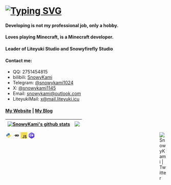 # [![Typing SVG](https://readme-typing-svg.herokuapp.com?font=&pause=1000&color=445d69&random=false&width=435&lines=Hi%2C+This+is+SnowyKami)](https://git.io/typing-svg)
#### Developing is not my professional job, only a hobby.
#### Loves playing Minecraft, is a Minecraft developer.
#### Leader of Liteyuki Studio and Snowyfirefly Studio
#### Contact me:
- QQ: 2751454815
- bilibili: [SnowyKami](https://space.bilibili.com/233938750)
- Telegram: [@snowykami1024](https://t.me/snowykami1024)
- X: [@snowykami1145](https://https://twitter.com/snowykami1145)
- Email: snowykami@outlook.com
- LiteyukiMail: x@mail.liteyuki.icu

#### [My Website](https://snowykami.me) | [My Blog](https://blog.snowykami.me)

| <a href="https://github.com/anuraghazra/github-readme-stats"><img align="center" src="https://github-readme-stats.vercel.app/api?username=snowykami&show_icons=true&include_all_commits=true&theme=tokyonight&hide_border=true" alt="SnowyKami's github stats" /></a> | <a href="https://github.com/anuraghazra/github-readme-stats"><img align="center" src="https://github-readme-stats.vercel.app/api/top-langs/?username=snowykami&layout=compact&theme=tokyonight&hide_border=true" /></a> |
| ------------- | ------------- |

<code><img height="20" alt="python" src="https://raw.githubusercontent.com/github/explore/80688e429a7d4ef2fca1e82350fe8e3517d3494d/topics/python/python.png"></code>
<code><img height="20" alt="go" src="https://raw.githubusercontent.com/github/explore/80688e429a7d4ef2fca1e82350fe8e3517d3494d/topics/go/go.png"></code>
<code><img height="20" alt="javascript" src="https://raw.githubusercontent.com/github/explore/80688e429a7d4ef2fca1e82350fe8e3517d3494d/topics/javascript/javascript.png"></code>
<code><img height="20" alt="csharp" src="https://raw.githubusercontent.com/github/explore/80688e429a7d4ef2fca1e82350fe8e3517d3494d/topics/csharp/csharp.png"></code>
<a href="https://twitter.com/snowykami1145">
  <img align="right" alt="SnowyKami | Twitter" width="21px" src="https://raw.githubusercontent.com/anuraghazra/anuraghazra/master/assets/twitter.svg" />
</a>
